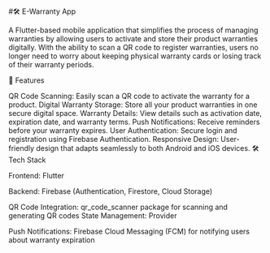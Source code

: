 #🛠️ E-Warranty App

A Flutter-based mobile application that simplifies the process of managing warranties by allowing users to activate and store their product warranties digitally. With the ability to scan a QR code to register warranties, users no longer need to worry about keeping physical warranty cards or losing track of their warranty periods.

🚀 Features

QR Code Scanning: Easily scan a QR code to activate the warranty for a product.
Digital Warranty Storage: Store all your product warranties in one secure digital space.
Warranty Details: View details such as activation date, expiration date, and warranty terms.
Push Notifications: Receive reminders before your warranty expires.
User Authentication: Secure login and registration using Firebase Authentication.
Responsive Design: User-friendly design that adapts seamlessly to both Android and iOS devices.
🛠️ Tech Stack

Frontend: Flutter

Backend: Firebase (Authentication, Firestore, Cloud Storage)

QR Code Integration: qr_code_scanner package for scanning and generating QR codes
State Management: Provider

Push Notifications: Firebase Cloud Messaging (FCM) for notifying users about warranty expiration
